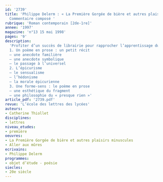 ```yaml
---
id: '2739'
title: 'Philippe Delerm : « La Première Gorgée de bière et autres plaisirs minuscules ».
  Commentaire composé '
rubrique: 'Roman contemporain [2de-1re]'
annee: '1997'
magazine: 'n°13 15 mai 1998'
pages: '9'
description: 
  'Profiter d’un succès de librairie pour rapprocher l’apprentissage du commentaire composé de l’actualité littéraire, exploiter la simplicité d’une prose poétique du « presque rien » pour inciter à la lecture interprétative méthodique, tel est le but de l’étude de ce poème en prose :  « Aller aux mûres »…
  1. Un poème en prose : un petit récit
  – une anecdote familière
  – une anecdote symbolique
  – le passage à l’universel
  2. L’épicurisme
  – le sensualisme
  – l’hédonisme
  – la morale épicurienne
  3. Une forme-sens : le poème en prose
  – une esthétique du fragment
  – une philosophie du « presque rien »'
article_pdf: '2739.pdf'
revue: 'L’école des lettres des lycées'
auteurs:
- Catherine Thiollet
disciplines:
- lettres
niveau_etudes:
- première
oeuvres:
- La Première Gorgée de bière et autres plaisirs minuscules
- Aller aux mûres
ecrivains:
- Philippe Delerm
programmes:
- objet d’étude - poésie
siecles:
- 20e siècle
---
```

